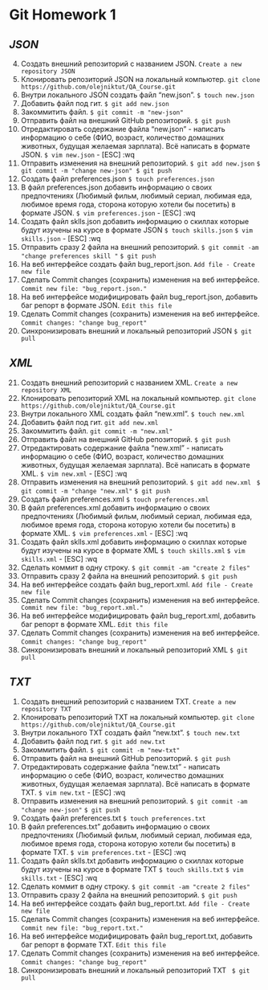 # Git Homework 1
## _JSON_
 4. Создать внешний репозиторий c названием JSON. 
`Create a new repository JSON`
 5. Клонировать репозиторий JSON на локальный компьютер. 
`git clone https://github.com/olejniktut/QA_Course.git`
 6. Внутри локального JSON создать файл “new.json”. 
`$ touch new.json`
 7. Добавить файл под гит. 
`$ git add new.json`
 8. Закоммитить файл. 
`$ git commit -m "new-json"`
 9. Отправить файл на внешний GitHub репозиторий.
`$ git push`
 10. Отредактировать содержание файла “new.json” - написать информацию о себе (ФИО, возраст, количество домашних животных, будущая желаемая зарплата). Всё написать в формате JSON.
`$ vim new.json` - [ESC] :wq
 11. Отправить изменения на внешний репозиторий.
`$ git add new.json`
`$ git commit -m "change new-json"
$ git push`
 12. Создать файл preferences.json
`$ touch preferences.json`
 13. В файл preferences.json добавить информацию о своих предпочтениях (Любимый фильм, любимый сериал, любимая еда, любимое время года, сторона которую хотели бы посетить) в формате JSON.
`$ vim preferences.json` - [ESC] :wq
 14. Создать файл sklls.json добавить информацию о скиллах которые будут изучены на курсе в формате JSON
`$ touch skills.json`
`$ vim skills.json` - [ESC] :wq
 15. Отправить сразу 2 файла на внешний репозиторий.
`$ git commit -am "change preferences skill "`
`$ git push`
 16. На веб интерфейсе создать файл bug_report.json.
`Add file - Create new file`
 17. Сделать Commit changes (сохранить) изменения на веб интерфейсе.
 `Commit new file: "bug_report.json."`
 18. На веб интерфейсе модифицировать файл bug_report.json, добавить баг репорт в формате JSON.
`Edit this file`
 19. Сделать Commit changes (сохранить) изменения на веб интерфейсе.
`Commit changes: "change bug_report"`
 20. Синхронизировать внешний и локальный репозиторий JSON
 `$ git pull`

## _XML_
 21. Создать внешний репозиторий c названием XML.
`Create a new repository XML `
 22. Клонировать репозиторий XML на локальный компьютер.
`git clone https://github.com/olejniktut/QA_Course.git`
 23. Внутри локального XML создать файл “new.xml”.
`$ touch new.xml`
 24. Добавить файл под гит.
`git add new.xml`
 25. Закоммитить файл.
`git commit -m "new.xml"`
 26. Отправить файл на внешний GitHub репозиторий.
`$ git push`
 27. Отредактировать содержание файла “new.xml” - написать информацию о себе (ФИО, возраст, количество домашних животных, будущая желаемая зарплата). Всё написать в формате XML.
`$ vim new.xml` - [ESC] :wq
 28. Отправить изменения на внешний репозиторий.
`$ git add new.xml `
`$ git commit -m "change "new.xml"`
`$ git push`
 29. Создать файл preferences.xml
`$ touch preferences.xml`
 30. В файл preferences.xml добавить информацию о своих предпочтениях (Любимый фильм, любимый сериал, любимая еда, любимое время года, сторона которую хотели бы посетить) в формате XML.
`$ vim preferences.xml` - [ESC] :wq
 31. Создать файл sklls.xml добавить информацию о скиллах которые будут изучены на курсе в формате XML
`$ touch skills.xml`
`$ vim skills.xml` - [ESC] :wq
 32. Сделать коммит в одну строку.
`$ git commit -am "create 2 files"`
 33. Отправить сразу 2 файла на внешний репозиторий.
`$ git push`
 34. На веб интерфейсе создать файл bug_report.xml.
`Add file - Create new file`
 35. Сделать Commit changes (сохранить) изменения на веб интерфейсе.
` Commit new file: "bug_report.xml."`
 36. На веб интерфейсе модифицировать файл bug_report.xml, добавить баг репорт в формате XML.
`Edit this file`
 37. Сделать Commit changes (сохранить) изменения на веб интерфейсе.
`Commit changes: "change bug_report"`
 38. Синхронизировать внешний и локальный репозиторий XML
 `$ git pull`
 
## _TXT_
 1. Создать внешний репозиторий c названием TXT.
`Create a new repository TXT`
 2. Клонировать репозиторий TXT на локальный компьютер.
`git clone https://github.com/olejniktut/QA_Course.git`
 3. Внутри локального TXT создать файл “new.txt”.
`$ touch new.txt`
 4. Добавить файл под гит.
`$ git add new.txt`
 5. Закоммитить файл.
`$ git commit -m "new-txt"`
 6. Отправить файл на внешний GitHub репозиторий.
`$ git push`
 7. Отредактировать содержание файла “new.txt” - написать информацию о себе (ФИО, возраст, количество домашних животных, будущая желаемая зарплата). Всё написать в формате TXT.
`$ vim new.txt` - [ESC] :wq
 8. Отправить изменения на внешний репозиторий.
`$ git commit -am "change new-json"`
`$ git push`
 9. Создать файл preferences.txt
`$ touch preferences.txt`
 10. В файл preferences.txt” добавить информацию о своих предпочтениях (Любимый фильм, любимый сериал, любимая еда, любимое время года, сторона которую хотели бы посетить) в формате TXT.
`$ vim preferences.txt` - [ESC] :wq
 11. Создать файл sklls.txt добавить информацию о скиллах которые будут изучены на курсе в формате TXT
`$ touch skills.txt`
`$ vim skills.txt` - [ESC] :wq
 12. Сделать коммит в одну строку.
`$ git commit -am "create 2 files"`
 13. Отправить сразу 2 файла на внешний репозиторий.
`$ git push`
 14. На веб интерфейсе создать файл bug_report.txt.
`Add file - Create new file`
 15. Сделать Commit changes (сохранить) изменения на веб интерфейсе.
 `Commit new file: "bug_report.txt."`
 16. На веб интерфейсе модифицировать файл bug_report.txt, добавить баг репорт в формате TXT.
`Edit this file`
 17. Сделать Commit changes (сохранить) изменения на веб интерфейсе.
`Commit changes: "change bug_report"`
 18. Синхронизировать внешний и локальный репозиторий TXT
` $ git pull`
